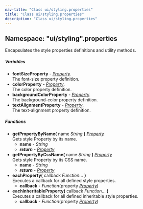 ```yaml
---
nav-title: "Class ui/styling.properties"
title: "Class ui/styling.properties"
description: "Class ui/styling.properties"
---
```

## Namespace: "ui/styling".properties
Encapsulates the style properties definitions and utility methods.

##### Variables
 - **fontSizeProperty** - [_Property_](../../../ui/styling/Property.md).    
  The font-size property definition.
 - **colorProperty** - [_Property_](../../../ui/styling/Property.md).    
  The color property definition.
 - **backgroundColorProperty** - [_Property_](../../../ui/styling/Property.md).    
  The background-color property definition.
 - **textAlignmentProperty** - [_Property_](../../../ui/styling/Property.md).    
  The text-alignment property definition.

##### Functions
 - **getPropertyByName(** name _String_ **)** [_Property_](../../../ui/styling/Property.md)  
     Gets style Property by its name.
   - **name** - _String_
   - _**return**_ - [_Property_](../../../ui/styling/Property.md)
 - **getPropertyByCssName(** name _String_ **)** [_Property_](../../../ui/styling/Property.md)  
     Gets style Property by its CSS name.
   - **name** - _String_
   - _**return**_ - [_Property_](../../../ui/styling/Property.md)
 - **eachProperty(** callback _Function_... **)**  
     Executes a callback for all defined style properties.
   - **callback** - _Function_(property [_Property_](../../../ui/styling/Property.md))
 - **eachInheritableProperty(** callback _Function_... **)**  
     Executes a callback for all defined inheritable style properties.
   - **callback** - _Function_(property [_Property_](../../../ui/styling/Property.md))